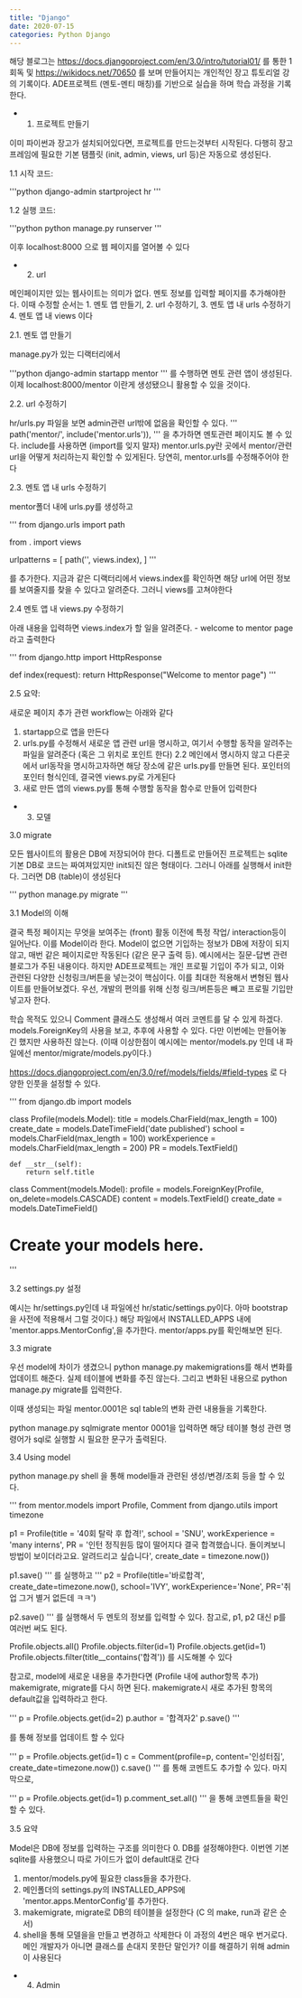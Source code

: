 ```yaml
---
title: "Django"
date: 2020-07-15
categories: Python Django
---
```


해당 블로그는 https://docs.djangoproject.com/en/3.0/intro/tutorial01/ 를 통한 1회독 및 https://wikidocs.net/70650 를 보며 만들어지는 개인적인 장고 튜토리얼 강의 기록이다.
ADE프로젝트 (멘토-멘티 매칭)를 기반으로 실습을 하며 학습 과정을 기록한다.

* 1. 프로젝트 만들기


이미 파이썬과 장고가 설치되어있다면, 프로젝트를 만드는것부터 시작된다. 다행히 장고 프레임에 필요한 기본 탬플릿 (init, admin, views, url 등)은 자동으로 생성된다.

1.1 시작 코드:

'''python
django-admin startproject hr
'''

1.2 실행 코드:

'''python
python manage.py runserver
'''

이후 localhost:8000 으로 웹 페이지를 열어볼 수 있다

* 2. url

메인페이지만 있는 웹사이트는 의미가 없다. 멘토 정보를 입력할 페이지를 추가해야한다.
이때 수정할 순서는 1. 멘토 앱 만들기, 2. url 수정하기, 3. 멘토 앱 내 urls 수정하기 4. 멘토 앱 내 views 이다

2.1. 멘토 앱 만들기

manage.py가 있는 디랙터리에서 

'''python
django-admin startapp mentor
'''
를 수행하면 멘토 관련 앱이 생성된다. 이제 localhost:8000/mentor 이란게 생성됐으니 활용할 수 있을 것이다.


2.2. url 수정하기

hr/urls.py 파일을 보면 admin관련 url밖에 없음을 확인할 수 있다.
'''
path('mentor/', include('mentor.urls')),
'''
을 추가하면 멘토관련 페이지도 볼 수 있다. include를 사용하면 (import를 잊지 말자) mentor.urls.py란 곳에서 mentor/관련 url을 어떻게 처리하는지 확인할 수 있게된다.
당연히, mentor.urls를 수정해주어야 한다

2.3. 멘토 앱 내 urls 수정하기

mentor폴더 내에 urls.py를 생성하고 

'''
from django.urls import path

from . import views

urlpatterns = [
    path('', views.index),
]
'''

를 추가한다. 지금과 같은 디랙터리에서 views.index를 확인하면 해당 url에 어떤 정보를 보여줄지를 찾을 수 있다고 알려준다. 
그러니 views를 고쳐야한다

2.4 멘토 앱 내 views.py 수정하기

아래 내용을 입력하면 views.index가 할 일을 알려준다. - welcome to mentor page라고 출력한다

'''
from django.http import HttpResponse


def index(request):
    return HttpResponse("Welcome to mentor page")
'''

2.5 요약: 

새로운 페이지 추가 관련 workflow는 아래와 같다
1. startapp으로 앱을 만든다
2. urls.py를 수정해서 새로운 앱 관련 url을 명시하고, 여기서 수행할 동작을 알려주는 파일을 알려준다 (혹은 그 위치로 포인트 한다)
2.2 메인에서 명시하지 않고 다른곳에서 url동작을 명시하고자하면 해당 장소에 같은 urls.py를 만들면 된다. 포인터의 포인터 형식인데, 결국엔 views.py로 가게된다
3. 새로 만든 앱의 views.py를 통해 수행할 동작을 함수로 만들어 입력한다

* 3. 모델

3.0 migrate

모든 웹사이트의 활용은 DB에 저장되어야 한다. 디폴트로 만들어진 프로젝트는 sqlite기본 DB로 코드는 짜여져있지만 init되진 않은 형태이다. 
그러니 아래를 실행해서 init한다. 그러면 DB (table)이 생성된다

'''
python manage.py migrate
'''

3.1 Model의 이해

결국 특정 페이지는 무엇을 보여주는 (front) 활동 이전에 특정 작업/ interaction등이 일어난다. 이를 Model이라 한다.
Model이 없으면 기입하는 정보가 DB에 저장이 되지 않고, 매번 같은 페이지로만 작동된다 (같은 문구 출력 등).
예시에서는 질문-답변 관련 블로그가 주된 내용이다. 하지만 ADE프로젝트는 개인 프로필 기입이 주가 되고, 이와 관련된 다양한 신청링크/버튼을 넣는것이 핵심이다.
이를 최대한 적용해서 변형된 웹사이트를 만들어보겠다. 우선, 개발의 편의를 위해 신청 링크/버튼등은 빼고 프로필 기입만 넣고자 한다.

학습 목적도 있으니 Comment 클래스도 생성해서 여러 코멘트를 달 수 있게 하겠다.
models.ForeignKey의 사용을 보고, 추후에 사용할 수 있다. 다만 이번에는 만들어놓긴 했지만 사용하진 않는다.
(이때 이상한점이 예시에는 mentor/models.py 인데 내 파일에선 mentor/migrate/models.py이다.)

https://docs.djangoproject.com/en/3.0/ref/models/fields/#field-types 로 다양한 인풋을 설정할 수 있다.

'''
from django.db import models

class Profile(models.Model):
    title = models.CharField(max_length = 100)
    create_date = models.DateTimeField('date published')
    school = models.CharField(max_length = 100)
    workExperience = models.CharField(max_length = 200)
    PR = models.TextField()
    
    def __str__(self):
        return self.title

class Comment(models.Model):
    profile = models.ForeignKey(Profile, on_delete=models.CASCADE)
    content = models.TextField()
    create_date = models.DateTimeField()
# Create your models here.
'''

3.2 settings.py 설정

예시는 hr/settings.py인데 내 파일에선 hr/static/settings.py이다. 아마 bootstrap을 사전에 적용해서 그럴 것이다.)
해당 파일에서 INSTALLED_APPS 내에 'mentor.apps.MentorConfig',을 추가한다. mentor/apps.py를 확인해보면 된다.

3.3 migrate

우선 model에 차이가 생겼으니 python manage.py makemigrations를 해서 변화를 업데이트 해준다. 실제 테이블에 변화를 주진 않는다.
그리고 변화된 내용으로 python manage.py migrate를 입력한다. 

이때 생성되는 파일 mentor.0001은 sql table의 변화 관련 내용들을 기록한다.

python manage.py sqlmigrate mentor 0001을 입력하면 해당 테이블 형성 관련 명령어가 sql로 실행할 시 필요한 문구가 출력된다.

3.4 Using model

python manage.py shell 을 통해 model들과 관련된 생성/변경/조회 등을 할 수 있다.


'''
from mentor.models import Profile, Comment
from django.utils import timezone

p1 = Profile(title = '40회 탈락 후 합격!', school = 'SNU', workExperience = 'many interns', 
PR = '인턴 정직원등 많이 떨어지다 결국 합격했습니다. 돌이켜보니 방법이 보이더라고요.
알려드리고 싶습니다', create_date = timezone.now())   

p1.save()
'''
를 실행하고
'''
p2 = Profile(title='바로합격', create_date=timezone.now(),
school='IVY', workExperience='None', 
PR='취업 그거 별거 없든데 ㅋㅋ')  

p2.save()
'''
를 실행해서 두 멘토의 정보를 입력할 수 있다.
참고로, p1, p2 대신 p를 여러번 써도 된다.

Profile.objects.all()
Profile.objects.filter(id=1)
Profile.objects.get(id=1)
Profile.objects.filter(title__contains('합격'))
를 시도해볼 수 있다

참고로, model에 새로운 내용을 추가한다면 (Profile 내에 author항목 추가) makemigrate, migrate를 다시 하면 된다.
makemigrate시 새로 추가된 항목의 default값을 입력하라고 한다. 

'''
p = Profile.objects.get(id=2)
p.author = '합격자2'
p.save()
'''

를 통해 정보를 업데이트 할 수 있다

'''
p = Profile.objects.get(id=1)
c = Comment(profile=p, content='인성터짐', create_date=timezone.now())
c.save()
''' 
를 통해 코멘트도 추가할 수 있다.
마지막으로,

'''
p = Profile.objects.get(id=1)
p.comment_set.all()
'''
을 통해 코멘트들을 확인할 수 있다.

3.5 요약

Model은 DB에 정보를 입력하는 구조를 의미한다
0. DB를 설정해야한다. 이번엔 기본 sqlite를 사용했으니 따로 가이드가 없이 default대로 간다
1. mentor/models.py에 필요한 class들을 추가한다. 
2. 메인폴더의 settings.py의 INSTALLED_APPS에 'mentor.apps.MentorConfig'를 추가한다.
3. makemigrate, migrate로 DB의 테이블을 설정한다 (C 의 make, run과 같은 순서)
4. shell을 통해 모델을을 만들고 변경하고 삭제한다
이 과정의 4번은 매우 번거로다. 메인 개발자가 아니면 클래스를 손대지 못한단 말인가?
이를 해결하기 위해 admin이 사용된다

* 4. Admin




